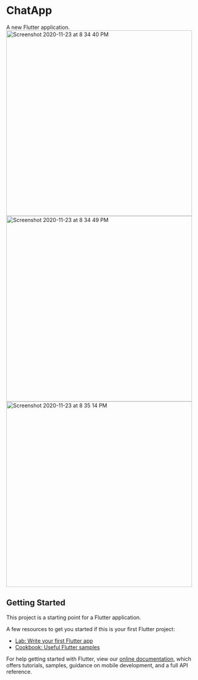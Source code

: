 # ChatApp

A new Flutter application.
<img width="492" alt="Screenshot 2020-11-23 at 8 34 40 PM" src="https://user-images.githubusercontent.com/72858063/99978035-733e3600-2dcb-11eb-9841-3f36446275fe.png">
<img width="492" alt="Screenshot 2020-11-23 at 8 34 49 PM" src="https://user-images.githubusercontent.com/72858063/99978045-776a5380-2dcb-11eb-86a9-6d33ffa202f7.png">
<img width="492" alt="Screenshot 2020-11-23 at 8 35 14 PM" src="https://user-images.githubusercontent.com/72858063/99978048-789b8080-2dcb-11eb-976a-0fb9556a3547.png">

## Getting Started

This project is a starting point for a Flutter application.

A few resources to get you started if this is your first Flutter project:

- [Lab: Write your first Flutter app](https://flutter.dev/docs/get-started/codelab)
- [Cookbook: Useful Flutter samples](https://flutter.dev/docs/cookbook)

For help getting started with Flutter, view our
[online documentation](https://flutter.dev/docs), which offers tutorials,
samples, guidance on mobile development, and a full API reference.
